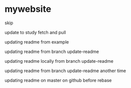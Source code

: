 # mywebsite
skip


update to study fetch and pull

updating readme from example

updating readme from branch update-readme
 
updating readme locally from branch update-readme 

updating readme from branch update-readme another time

updating readme on master on github before rebase
